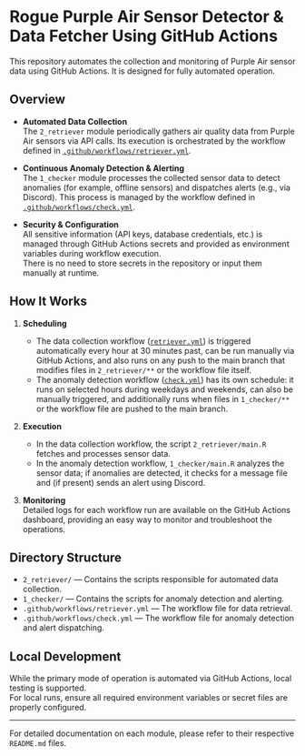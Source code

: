 # Rogue Purple Air Sensor Detector & Data Fetcher Using GitHub Actions


This repository automates the collection and monitoring of Purple Air sensor data using GitHub Actions. It is designed for fully automated operation.

## Overview

- **Automated Data Collection**  
  The `2_retriever` module periodically gathers air quality data from Purple Air sensors via API calls. Its execution is orchestrated by the workflow defined in [`.github/workflows/retriever.yml`](.github/workflows/retriever.yml).

- **Continuous Anomaly Detection & Alerting**  
  The `1_checker` module processes the collected sensor data to detect anomalies (for example, offline sensors) and dispatches alerts (e.g., via Discord). This process is managed by the workflow defined in [`.github/workflows/check.yml`](.github/workflows/check.yml).

- **Security & Configuration**  
  All sensitive information (API keys, database credentials, etc.) is managed through GitHub Actions secrets and provided as environment variables during workflow execution.  
  There is no need to store secrets in the repository or input them manually at runtime.

## How It Works

1. **Scheduling**  
   - The data collection workflow ([`retriever.yml`](.github/workflows/retriever.yml)) is triggered automatically every hour at 30 minutes past, can be run manually via GitHub Actions, and also runs on any push to the main branch that modifies files in `2_retriever/**` or the workflow file itself.
   - The anomaly detection workflow ([`check.yml`](.github/workflows/check.yml)) has its own schedule: it runs on selected hours during weekdays and weekends, can also be manually triggered, and additionally runs when files in `1_checker/**` or the workflow file are pushed to the main branch.

2. **Execution**  
   - In the data collection workflow, the script `2_retriever/main.R` fetches and processes sensor data.
   - In the anomaly detection workflow, `1_checker/main.R` analyzes the sensor data; if anomalies are detected, it checks for a message file and (if present) sends an alert using Discord.

3. **Monitoring**  
   Detailed logs for each workflow run are available on the GitHub Actions dashboard, providing an easy way to monitor and troubleshoot the operations.

## Directory Structure

- `2_retriever/` — Contains the scripts responsible for automated data collection.
- `1_checker/` — Contains the scripts for anomaly detection and alerting.
- `.github/workflows/retriever.yml` — The workflow file for data retrieval.
- `.github/workflows/check.yml` — The workflow file for anomaly detection and alert dispatching.

## Local Development

While the primary mode of operation is automated via GitHub Actions, local testing is supported.  
For local runs, ensure all required environment variables or secret files are properly configured.

---

For detailed documentation on each module, please refer to their respective `README.md` files.